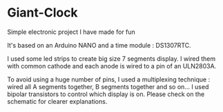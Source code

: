 # Giant-Clock
 Simple electronic project I have made for fun

 It's based on an Arduino NANO and a time module : DS1307RTC.

 I used some led strips to create big size 7 segments display. I wired them with common cathode and each anode is wired to a pin of an ULN2803A.

 To avoid using a huge number of pins, I used a multiplexing technique : wired all A segments together, B segments together and so on... I used bipolar transistors to control which display is on. Please check on the schematic for clearer explanations.
